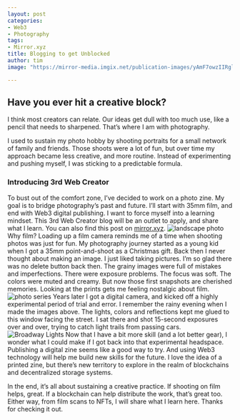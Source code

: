 ```yaml
---
layout: post
categories:
- Web3
- Photography
tags:
- Mirror.xyz
title: Blogging to get Unblocked
author: tim
image: "https://mirror-media.imgix.net/publication-images/yAmF7owzIIRglKXzCmegk.png?height=1390&width=2780&h=1390&w=2780&auto=compress"

---
```

## Have you ever hit a creative block? 

I think most creators can relate. Our ideas get dull with too much use, like a pencil that needs to sharpened. That’s where I am with photography.

I used to sustain my photo hobby by shooting portraits for a small network of family and friends. Those shoots were a lot of fun, but over time my approach became less creative, and more routine. Instead of experimenting and pushing myself, I was sticking to a predictable formula.

### Introducing 3rd Web Creator

To bust out of the comfort zone, I’ve decided to work on a photo zine. My goal is to bridge photography’s past and future. I’ll start with 35mm film, and end with Web3 digital publishing. I want to force myself into a learning mindset. This 3rd Web Creator blog will be an outlet to apply, and share what I learn. You can also find this post on [mirror.xyz](https://mirror.xyz/3rdwebcreator.eth/kRS1bBONbQwR0y0F6CcfFkOAyopM5OpPKU3SsDZNzHs).
![landscape photo](https://storage.fleek-internal.com/3rdwebcreator-team-bucket/creator/filmlandscape.jpg)
Why film? Loading up a film camera reminds me of a time when shooting photos was just for fun. My photography journey started as a young kid when I got a 35mm point-and-shoot as a Christmas gift. Back then I never thought about making an image. I just liked taking pictures. I’m so glad there was no delete button back then. The grainy images were full of mistakes and imperfections. There were exposure problems. The focus was soft. The colors were muted and creamy. But now those first snapshots are cherished memories. Looking at the prints gets me feeling nostalgic about film.
![photo series](https://storage.fleek-internal.com/3rdwebcreator-team-bucket/creator/lighttrails.png)
Years later I got a digital camera, and kicked off a highly experimental period of trial and error. I remember the rainy evening when I made the images above. The lights, colors and reflections kept me glued to this window facing the street. I sat there and shot 15-second exposures over and over, trying to catch light trails from passing cars.
![Broadway Lights](https://storage.fleek-internal.com/3rdwebcreator-team-bucket/creator/PICT4479.JPG)
Now that I have a bit more skill (and a lot better gear), I wonder what I could make if I got back into that experimental headspace. Publishing a digital zine seems like a good way to try. And using Web3 technology will help me build new skills for the future. I love the idea of a printed zine, but there’s new territory to explore in the realm of blockchains and decentralized storage systems.

In the end, it’s all about sustaining a creative practice. If shooting on film helps, great. If a blockchain can help distribute the work, that’s great too. Either way, from film scans to NFTs, I will share what I learn here. Thanks for checking it out.

